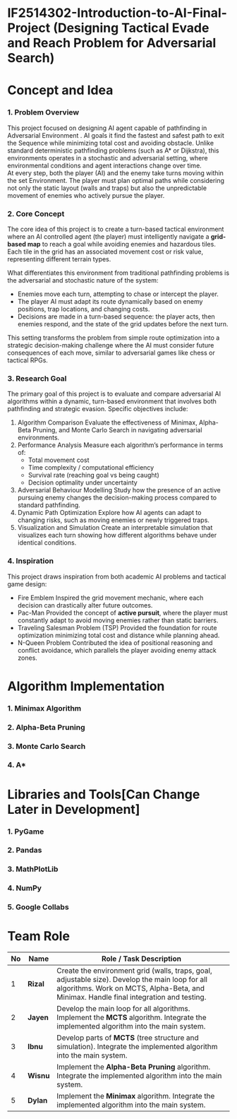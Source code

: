 # IF2514302-Introduction-to-AI-Final-Project (Designing Tactical Evade and Reach Problem for Adversarial Search)
# Concept and Idea

### 1. Problem Overview

This project focused  on designing AI agent capable of pathfinding in Adversarial Environment . AI goals it find the fastest and safest path to exit the Sequence while minimizing total cost and avoiding obstacle.
Unlike standard deterministic pathfinding problems (such as A* or Dijkstra), this environments operates in a stochastic and adversarial setting, where environmental conditions and agent interactions change over time.  
At every step, both the player (AI) and the enemy take turns moving within the set Environment. The player must plan optimal paths while considering not only the static layout (walls and traps) but also the unpredictable movement of enemies who actively pursue the player.
### 2. Core Concept

The core idea of this project is to create a turn-based tactical environment where an AI controlled agent (the player) must intelligently navigate a **grid-based map** to reach a goal while avoiding enemies and hazardous tiles.  
Each tile in the grid has an associated movement cost or risk value, representing different terrain types.

What differentiates this environment from traditional pathfinding problems is the adversarial and stochastic nature of the system:

- Enemies move each turn, attempting to chase or intercept the player.
- The player AI must adapt its route dynamically based on enemy positions, trap locations, and changing costs.
- Decisions are made in a turn-based sequence: the player acts, then enemies respond, and the state of the grid updates before the next turn.

This setting transforms the problem from simple route optimization into a strategic decision-making challenge where the AI must consider future consequences of each move, similar to adversarial games like chess or tactical RPGs.
### 3. Research Goal

The primary goal of this project is to evaluate and compare adversarial AI algorithms within a dynamic, turn-based environment that involves both pathfinding and strategic evasion.
Specific objectives include:
1. Algorithm Comparison
    Evaluate the effectiveness of Minimax, Alpha-Beta Pruning, and Monte Carlo Search in navigating adversarial environments.
2. Performance Analysis
	Measure each algorithm’s performance in terms of:
	- Total movement cost 
	- Time complexity / computational efficiency   
	- Survival rate (reaching goal vs being caught)
	- Decision optimality under uncertainty     
3. Adversarial Behaviour Modelling
    Study how the presence of an active pursuing enemy changes the decision-making process compared to standard pathfinding.
4. Dynamic Path Optimization
    Explore how AI agents can adapt to changing risks, such as moving enemies or newly triggered traps.
5. Visualization and Simulation 
    Create an interpretable simulation that visualizes each turn showing how different algorithms behave under identical conditions.
### 4. Inspiration
This project draws inspiration from both academic AI problems and tactical game design:
- Fire Emblem
	Inspired the grid movement mechanic, where each decision can drastically alter future outcomes.
- Pac-Man
	Provided the concept of **active pursuit**, where the player must constantly adapt to avoid moving enemies rather than static barriers.
- Traveling Salesman Problem (TSP)
	Provided the foundation for route optimization minimizing total cost and distance while planning ahead.
- N-Queen Problem
	Contributed the idea of positional reasoning and conflict avoidance, which parallels the player avoiding enemy attack zones.
# Algorithm Implementation
### 1. Minimax Algorithm
### 2. Alpha-Beta Pruning
### 3. Monte Carlo Search
### 4. A*
# Libraries and Tools[Can Change Later in Development]
### 1. PyGame
### 2. Pandas
### 3. MathPlotLib
### 4. NumPy
### 5. Google Collabs
# Team Role
| No | Name             | Role / Task Description                                                                                                                                                                   |
| -- | ---------------- | ----------------------------------------------------------------------------------------------------------------------------------------------------------------------------------------- |
| 1  | **Rizal** | Create the environment grid (walls, traps, goal, adjustable size). Develop the main loop for all algorithms. Work on MCTS, Alpha-Beta, and Minimax. Handle final integration and testing. |
| 2  | **Jayen**        | Develop the main loop for all algorithms. Implement the **MCTS** algorithm. Integrate the implemented algorithm into the main system.                                                     |
| 3  | **Ibnu**         | Develop parts of **MCTS** (tree structure and simulation). Integrate the implemented algorithm into the main system.                                                                      |
| 4  | **Wisnu**        | Implement the **Alpha-Beta Pruning** algorithm. Integrate the implemented algorithm into the main system.                                                                                 |
| 5  | **Dylan**        | Implement the **Minimax** algorithm. Integrate the implemented algorithm into the main system.                                                                                            |


